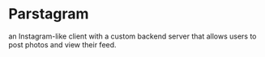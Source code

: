 # Parstagram
 an Instagram-like client with a custom backend server that allows users to post photos and view their feed.
